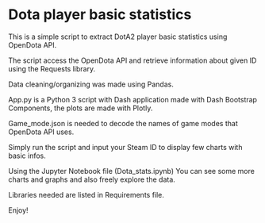 # Dota player basic statistics

This is a simple script to extract DotA2 player basic statistics using OpenDota API.

The script access the OpenDota API and retrieve information about given ID using the Requests library.

Data cleaning/organizing was made using Pandas.

App.py is a Python 3 script with Dash application made with Dash Bootstrap Components, the plots are made with Plotly.

Game_mode.json is needed to decode the names of game modes that OpenDota API uses.

Simply run the script and input your Steam ID to display few charts with basic infos.

Using the Jupyter Notebook file (Dota_stats.ipynb) You can see some more charts and graphs and also freely explore the data.

Libraries needed are listed in Requirements file.

Enjoy!
